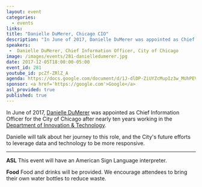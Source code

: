 ```yaml
---
layout: event
categories: 
  - events
links:
title: "Danielle DuMerer, Chicago CIO"
description: "In June of 2017, Danielle DuMerer was appointed as Chief Information Officer for the City of Chicago after nearly ten years working in the Department of Innovation & Technology. Danielle will talk about her journey to this role, and the City's future efforts to leverage data and technology to be more responsive."
speakers:
 -  Danielle DuMerer, Chief Information Officer, City of Chicago
image: /images/events/281-danielledumerer.jpg
date: 2017-12-05T18:00:00-05:00
event_id: 281
youtube_id: pcZf-ZRlZ_A
agenda: https://docs.google.com/document/d/1J-dlDP-ZiUYZcMupIz3w_MUhPEVou7F8hhqUOamoNz0/edit#
sponsor: <a href='https://google.com'>Google</a>
asl_provided: true
published: true
---
```


In June of 2017, [Danielle DuMerer](https://www.linkedin.com/in/danielledumerer/) was appointed as Chief Information Officer for the City of Chicago after nearly ten years working in the [Department of Innovation & Technology](https://www.cityofchicago.org/city/en/depts/doit.html). 

Danielle will talk about her journey to this role, and the City's future efforts to leverage data and technology to be more responsive.

---

**ASL** This event will have an American Sign Language interpreter.

**Food** Food and drinks will be provided. We encourage attendees to bring their own water bottles to reduce waste.
